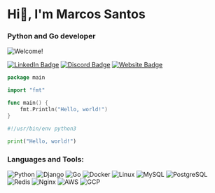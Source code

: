 # Hi👋, I'm Marcos Santos
### Python and Go developer

![Welcome!](https://media.giphy.com/media/2IudUHdI075HL02Pkk/giphy.gif)

[![LinkedIn Badge](https://img.shields.io/badge/LinkedIn-blue?style=for-the-badge&logo=linkedin&logoColor=white)](https://www.linkedin.com/in/marcos-santos-d)
[![Discord Badge](https://img.shields.io/badge/Discord-7289DA?style=for-the-badge&logo=discord&logoColor=white)](https://discord.gg/marcossantos)
[![Website Badge](https://img.shields.io/badge/Website-100000?style=for-the-badge&logo=web&logoColor=white)](https://marcossantos.dev)

```go
package main

import "fmt"

func main() {
    fmt.Println("Hello, world!")
}
```

```python
#!/usr/bin/env python3

print("Hello, world!")
```

### Languages and Tools:

![Python](https://img.shields.io/badge/-Python-000?&logo=Python)
![Django](https://img.shields.io/badge/-Django-000?&logo=Django)
![Go](https://img.shields.io/badge/-Go-000?&logo=Go)
![Docker](https://img.shields.io/badge/-Docker-000?&logo=Docker)
![Linux](https://img.shields.io/badge/-Linux-000?&logo=Linux)
![MySQL](https://img.shields.io/badge/-MySQL-000?&logo=MySQL)
![PostgreSQL](https://img.shields.io/badge/-PostgreSQL-000?&logo=PostgreSQL)
![Redis](https://img.shields.io/badge/-Redis-000?&logo=Redis)
![Nginx](https://img.shields.io/badge/-Nginx-000?&logo=Nginx)
![AWS](https://img.shields.io/badge/-AWS-000?&logo=Amazon-AWS)
![GCP](https://img.shields.io/badge/-GCP-000?&logo=Google-Cloud)
